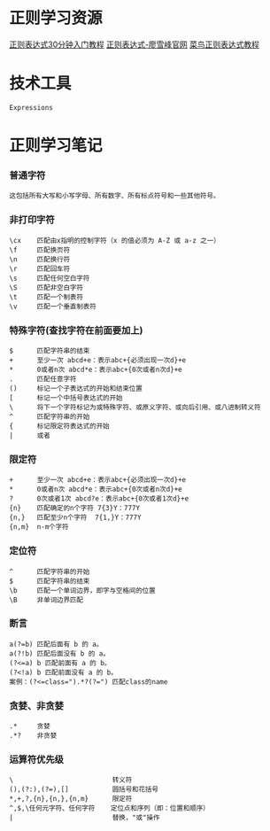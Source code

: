 # 正则学习资源
[正则表达式30分钟入门教程](https://deerchao.cn/tutorials/regex/regex.htm) 
[正则表达式-廖雪峰官网](https://www.liaoxuefeng.com/wiki/897692888725344/923056128128864) 
[菜鸟正则表达式教程](https://www.runoob.com/regexp/regexp-tutorial.html)

# 技术工具
```
Expressions
```

# 正则学习笔记
### 普通字符
```
这包括所有大写和小写字母、所有数字、所有标点符号和一些其他符号。
```


### 非打印字符
```
\cx    匹配由x指明的控制字符（x 的值必须为 A-Z 或 a-z 之一）
\f     匹配换页符
\n     匹配换行符
\r     匹配回车符
\s     匹配任何空白字符
\S     匹配非空白字符
\t     匹配一个制表符
\v     匹配一个垂直制表符
```


### 特殊字符(查找字符在前面要加上\)
```
$      匹配字符串的结束
+      至少一次 abcd+e：表示abc+{必须出现一次d}+e
*      0或者n次 abcd*e：表示abc+{0次或者n次d}+e
.      匹配任意字符
()     标记一个子表达式的开始和结束位置
[      标记一个中括号表达式的开始
\      将下一个字符标记为或特殊字符、或原义字符、或向后引用、或八进制转义符
^      匹配字符串的开始
{      标记限定符表达式的开始
|      或者
```


### 限定符
```
+      至少一次 abcd+e：表示abc+{必须出现一次d}+e
*      0或者n次 abcd*e：表示abc+{0次或者n次d}+e
?      0次或者1次 abcd?e：表示abc+{0次或者1次d}+e
{n}    匹配确定的n个字符 7{3}Y：777Y
{n,}   匹配至少n个字符  7{1,}Y：777Y
{n,m}  n-m个字符
```


### 定位符
```
^      匹配字符串的开始
$      匹配字符串的结束
\b     匹配一个单词边界，即字与空格间的位置
\B     非单词边界匹配
```


### 断言
```
a(?=b) 匹配后面有 b 的 a。
a(?!b) 匹配后面没有 b 的 a。
(?<=a) b 匹配前面有 a 的 b。
(?<!a) b 匹配前面没有 a 的 b。
案例：(?<=class=").*?(?=") 匹配class的name
```


### 贪婪、非贪婪
```
.*     贪婪
.*?    非贪婪
```


### 运算符优先级
```
\                         转义符
(),(?:),(?=),[]           圆括号和花括号
*,+,?,{n},{n,},{n,m}      限定符
^,$,\任何元字符、任何字符    定位点和序列（即：位置和顺序）
|                         替换，"或"操作
```
